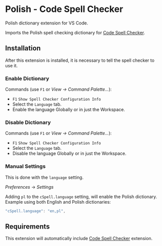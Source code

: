 # Polish - Code Spell Checker

Polish dictionary extension for VS Code.

Imports the Polish spell checking dictionary for [Code Spell Checker](https://marketplace.visualstudio.com/items?itemName=streetsidesoftware.code-spell-checker).

## Installation

After this extension is installed, it is necessary to tell the spell checker to use it.

### Enable Dictionary

Commands (use `F1` or _View -> Command Palette..._):

- `F1` `Show Spell Checker Configuration Info`
- Select the `Language` tab.
- Enable the language Globally or in just the Workspace.

### Disable Dictionary

Commands (use `F1` or _View -> Command Palette..._):

- `F1` `Show Spell Checker Configuration Info`
- Select the `Language` tab.
- Disable the language Globally or in just the Workspace.

### Manual Settings

This is done with the `language` setting.

_Preferences_ -> _Settings_

Adding `pl` to the `cSpell.language` setting, will enable the Polish dictionary.
Example using both English and Polish dictionaries:

```javascript
"cSpell.language": "en,pl",
```

## Requirements

This extension will automatically include [Code Spell Checker](https://marketplace.visualstudio.com/items?itemName=streetsidesoftware.code-spell-checker) extension.
